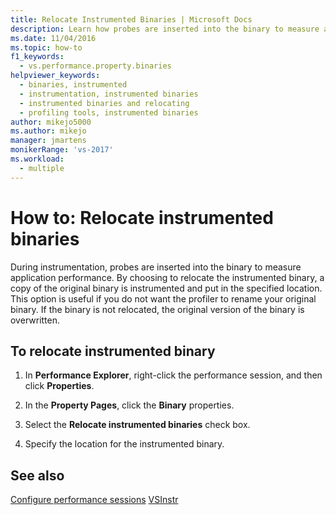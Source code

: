 ```yaml
---
title: Relocate Instrumented Binaries | Microsoft Docs
description: Learn how probes are inserted into the binary to measure application performance during instrumentation.
ms.date: 11/04/2016
ms.topic: how-to
f1_keywords: 
  - vs.performance.property.binaries
helpviewer_keywords: 
  - binaries, instrumented
  - instrumentation, instrumented binaries
  - instrumented binaries and relocating
  - profiling tools, instrumented binaries
author: mikejo5000
ms.author: mikejo
manager: jmartens
monikerRange: 'vs-2017'
ms.workload: 
  - multiple
---
```

# How to: Relocate instrumented binaries

During instrumentation, probes are inserted into the binary to measure application performance. By choosing to relocate the instrumented binary, a copy of the original binary is instrumented and put in the specified location. This option is useful if you do not want the profiler to rename your original binary. If the binary is not relocated, the original version of the binary is overwritten.

## To relocate instrumented binary

1. In **Performance Explorer**, right-click the performance session, and then click **Properties**.

2. In the **Property Pages**, click the **Binary** properties.

3. Select the **Relocate instrumented binaries** check box.

4. Specify the location for the instrumented binary.

## See also

[Configure performance sessions](../profiling/configuring-performance-sessions.md)
[VSInstr](../profiling/vsinstr.md)
